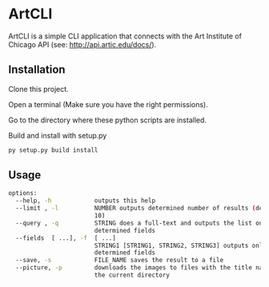 # ArtCLI
ArtCLI is a simple CLI application that connects with the Art Institute of Chicago API (see: http://api.artic.edu/docs/).

## Installation

Clone this project.

Open a terminal (Make sure you have the right permissions).

Go to the directory where these python scripts are installed.

Build and install with setup.py
```bash
py setup.py build install
```

## Usage

```bash
options:
  --help, -h            outputs this help
  --limit , -l          NUMBER outputs determined number of results (default =
                        10)
  --query , -q          STRING does a full-text and outputs the list only
                        determined fields
  --fields  [ ...], -f  [ ...]
                        STRING1 [STRING1, STRING2, STRING3] outputs only
                        determined fields
  --save, -s            FILE_NAME saves the result to a file
  --picture, -p         downloads the images to files with the title name in
                        the current directory
 ```
